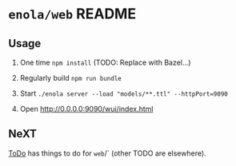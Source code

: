 <!--
    SPDX-License-Identifier: Apache-2.0

    Copyright 2025 The Enola <https://enola.dev> Authors

    Licensed under the Apache License, Version 2.0 (the "License");
    you may not use this file except in compliance with the License.
    You may obtain a copy of the License at

        https://www.apache.org/licenses/LICENSE-2.0

    Unless required by applicable law or agreed to in writing, software
    distributed under the License is distributed on an "AS IS" BASIS,
    WITHOUT WARRANTIES OR CONDITIONS OF ANY KIND, either express or implied.
    See the License for the specific language governing permissions and
    limitations under the License.
-->

# `enola/web` README

## Usage

1. One time `npm install` (TODO: Replace with Bazel...)

1. Regularly build `npm run bundle`

1. Start `./enola server --load "models/**.ttl" --httpPort=9090`

1. Open <http://0.0.0.0:9090/wui/index.html>

## NeXT

[ToDo](ToDo.md) has things to do for `web`/` (other TODO are elsewhere).
